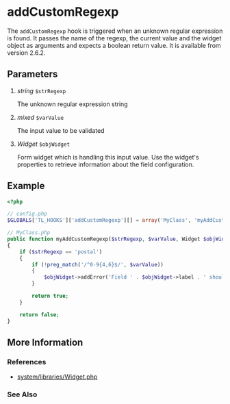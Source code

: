 # addCustomRegexp


The `addCustomRegexp` hook is triggered when an unknown regular expression is found. It passes the name of the regexp, the current value and the widget object as arguments and expects a boolean return value. It is available from version 2.6.2.


## Parameters 

1. *string* `$strRegexp`

	The unknown regular expression string

2. *mixed* `$varValue`

	The input value to be validated

3. *Widget* `$objWidget`

	Form widget which is handling this input value.
	Use the widget's properties to retrieve information about the field configuration.


## Example 

```php
<?php

// config.php
$GLOBALS['TL_HOOKS']['addCustomRegexp'][] = array('MyClass', 'myAddCustomRegexp');

// MyClass.php
public function myAddCustomRegexp($strRegexp, $varValue, Widget $objWidget)
{
    if ($strRegexp == 'postal')
    {
        if (!preg_match('/^0-9{4,6}$/', $varValue))
        {
            $objWidget->addError('Field ' . $objWidget->label . ' should be a postal code.');
        }

        return true;
    }

    return false;
}
```


## More Information


### References

- [system/libraries/Widget.php](https://github.com/contao/core/blob/2.11.7/system/libraries/Widget.php#L807)


### See Also

